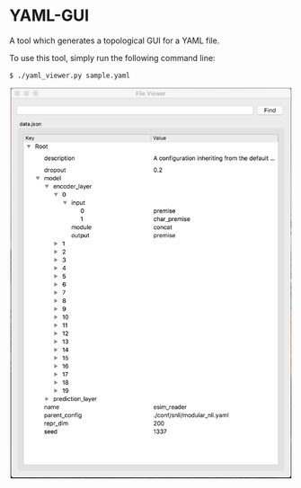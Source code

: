 # YAML-GUI
A tool which generates a topological GUI for a YAML file.

To use this tool, simply run the following command line:

```
$ ./yaml_viewer.py sample.yaml
```

<div style="text-align: center"><img src="https://github.com/benedictprintz/YAML-GUI/blob/master/example1.png" width="500"></div>
